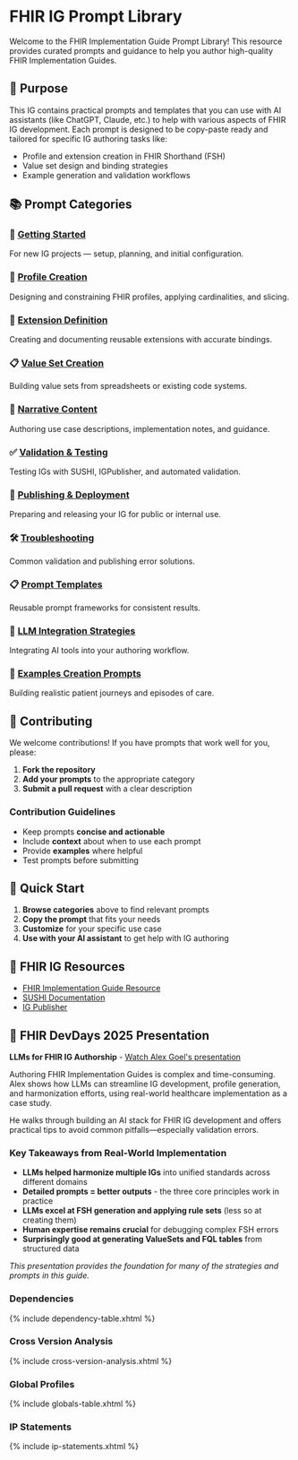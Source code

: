 # FHIR IG Prompt Library

Welcome to the FHIR Implementation Guide Prompt Library! This resource provides curated prompts and guidance to help you author high-quality FHIR Implementation Guides.

## 🎯 Purpose

This IG contains practical prompts and templates that you can use with AI assistants (like ChatGPT, Claude, etc.) to help with various aspects of FHIR IG development. Each prompt is designed to be copy-paste ready and tailored for specific IG authoring tasks like:

- Profile and extension creation in FHIR Shorthand (FSH)
- Value set design and binding strategies
- Example generation and validation workflows

## 📚 Prompt Categories

### 🚀 [Getting Started](getting-started.html)

For new IG projects — setup, planning, and initial configuration.

### 🔧 [Profile Creation](profile-creation.html)

Designing and constraining FHIR profiles, applying cardinalities, and slicing.

### 🔌 [Extension Definition](extension-definition.html)

Creating and documenting reusable extensions with accurate bindings.

### 📋 [Value Set Creation](value-set-creation.html)

Building value sets from spreadsheets or existing code systems.

### 📝 [Narrative Content](narrative-content.html)

Authoring use case descriptions, implementation notes, and guidance.

### ✅ [Validation & Testing](validation-testing.html)

Testing IGs with SUSHI, IGPublisher, and automated validation.

### 🚀 [Publishing & Deployment](publishing-deployment.html)

Preparing and releasing your IG for public or internal use.

### 🛠️ [Troubleshooting](troubleshooting.html)

Common validation and publishing error solutions.

### 📋 [Prompt Templates](prompt-templates.html)

Reusable prompt frameworks for consistent results.

### 🤖 [LLM Integration Strategies](llm-integration.html)

Integrating AI tools into your authoring workflow.

### 📝 [Examples Creation Prompts](examples-creation.html)

Building realistic patient journeys and episodes of care.

## 🤝 Contributing

We welcome contributions! If you have prompts that work well for you, please:

1. **Fork the repository**
2. **Add your prompts** to the appropriate category
3. **Submit a pull request** with a clear description

### Contribution Guidelines

- Keep prompts **concise and actionable**
- Include **context** about when to use each prompt
- Provide **examples** where helpful
- Test prompts before submitting

## 🚀 Quick Start

1. **Browse categories** above to find relevant prompts
2. **Copy the prompt** that fits your needs
3. **Customize** for your specific use case
4. **Use with your AI assistant** to get help with IG authoring

## 📖 FHIR IG Resources

- [FHIR Implementation Guide Resource](https://www.hl7.org/fhir/implementationguide.html)
- [SUSHI Documentation](https://fshschool.org/docs/sushi/)
- [IG Publisher](https://confluence.hl7.org/display/FHIR/IG+Publisher+Documentation)

## 🎥 FHIR DevDays 2025 Presentation

**LLMs for FHIR IG Authorship** - [Watch Alex Goel's presentation](https://youtu.be/JUK73n0Egu4)

Authoring FHIR Implementation Guides is complex and time-consuming. Alex shows how LLMs can streamline IG development, profile generation, and harmonization efforts, using real-world healthcare implementation as a case study.

He walks through building an AI stack for FHIR IG development and offers practical tips to avoid common pitfalls—especially validation errors.

### Key Takeaways from Real-World Implementation

- **LLMs helped harmonize multiple IGs** into unified standards across different domains
- **Detailed prompts = better outputs** - the three core principles work in practice
- **LLMs excel at FSH generation and applying rule sets** (less so at creating them)
- **Human expertise remains crucial** for debugging complex FSH errors
- **Surprisingly good at generating ValueSets and FQL tables** from structured data

*This presentation provides the foundation for many of the strategies and prompts in this guide.*

### Dependencies

{% include dependency-table.xhtml %}

### Cross Version Analysis

{% include cross-version-analysis.xhtml %}

### Global Profiles

{% include globals-table.xhtml %}

### IP Statements

{% include ip-statements.xhtml %}
